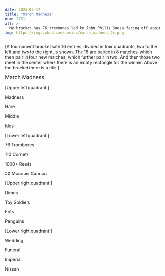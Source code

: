 ```yaml
---
date: 2023-03-17
title: "March Madness"
num: 2751
alt: >-
  My bracket has 76 trombones led by John Philip Sousa facing off against thousands of emperor penguins led by Morgan Freeman.
img: https://imgs.xkcd.com/comics/march_madness_2x.png
---
```

[A tournament bracket with 16 entries, divided in four quadrants, two to the left and two to the right, is shown. The 16 are paired in 8 matches, which then pair in four new matches, which further pair in two. And then those two meet in the center where there is an empty rectangle for the winner. Above the bracket there is a title:]

<big>March Madness</big>

[Upper left quadrant:]

Madness

Hare

Middle

Ides

[Lower left quadrant:]

76 Trombones

110 Cornets

1000+ Reeds

50 Mounted Cannon

[Upper right quadrant:]

Dimes

Toy Soldiers

Ents

Penguins

[Lower right quadrant:]

Wedding

Funeral

Imperial

Nissan